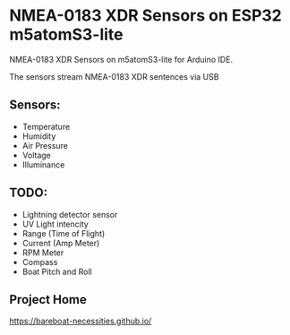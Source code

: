 # NMEA-0183 XDR Sensors on ESP32 m5atomS3-lite

NMEA-0183 XDR Sensors on m5atomS3-lite for Arduino IDE.

The sensors stream NMEA-0183 XDR sentences via USB

## Sensors:

- Temperature
- Humidity
- Air Pressure
- Voltage
- Illuminance

## TODO:

- Lightning detector sensor
- UV Light intencity
- Range (Time of Flight)
- Current (Amp Meter)
- RPM Meter
- Compass
- Boat Pitch and Roll

## Project Home

https://bareboat-necessities.github.io/

